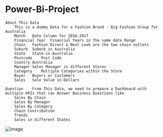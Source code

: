 # Power-Bi-Project

	About This Data		
		This is a dummy Data for a Fashion Brand - Big Fashion Group for Australia 	
		Month	Date Column for 2016-2017
		Financial Year	Financial Years in the same date Range
		Chain	Fashion Direct & Next Look are the two chain outlets
		Suburb	Suberb in Australia
		State	State in Australia
		Postcode	Post Code
		Country	Australia
		Manager	Sales Manager in different Stores
		Category	Multiple Categories within the Store
		Buyer	Buyers or Customers
		Sales	Sale Value in Dollars
			
	Question	From This Data, we need to prepare a Dashboard with multiple KPIs that can Answer Business Questions like 	
		Sales By Chain	
		Sales By Manager	
		Sales By Category	
		Chain Contribution	
		Trends	
		Sales in different States	
			

			
![image](https://user-images.githubusercontent.com/112975498/189428074-b4d547be-9b44-4d45-ac42-24808bdcd019.png)
